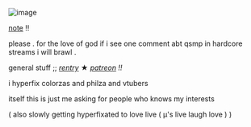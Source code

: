 ![image](https://github.com/colorza/colorza/assets/138011858/15e5ffde-7f09-4b04-9981-8b9250c95ee2)

[note](https://twitter.com/WolfyNotWitch/status/1701137097305075839?t=zR2eZnKO2umRn1GPxh7Nzg&s=19) !!

please . for the love of god if i see one comment abt qsmp in hardcore streams i will brawl .

general stuff ;;
<i>[rentry](https://rentry.co/oldza)</i> ★ <i>[patreon](https://www.patreon.com/glorytotheae/about) !!</i>

i hyperfix colorzas and philza and vtubers 

itself this is just me asking for people who knows my interests 

( also slowly getting hyperfixated to love live ( µ's live laugh love ) )
